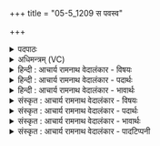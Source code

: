 +++
title = "05-5_1209 स पवस्व"

+++
<details><summary>पदपाठः</summary>

सः। प꣣वस्व। मदिन्तम। गो꣡भिः꣢꣯। अ꣣ञ्जानः꣢। अ꣣क्तु꣡भिः꣢। आ। इ꣡न्द्र꣢꣯स्य। ज꣣ठ꣡र꣢म्। वि꣣श। १२०९।
</details>

<details><summary>अधिमन्त्रम् (VC)</summary>

- पवमानः सोमः
- उचथ्य आङ्गिरसः
- गायत्री
- षड्जः
</details>

<details><summary>हिन्दी : आचार्य रामनाथ वेदालंकार - विषयः</summary>

अगले मन्त्र में फिर परमेश्वर से प्रार्थना है।
</details>

<details><summary>हिन्दी : आचार्य रामनाथ वेदालंकार - पदार्थः</summary>

पदार्थान्वयभाषाः -  हे (मदिन्तम) सबसे बढ़कर आनन्ददाता जगदीश्वर ! आप (अक्तुभिः) प्रकाशक (गोभिः) अध्यात्मप्रकाश की किरणों से (अञ्जानः) प्रकाश देते हुए (आ पवस्व) आओ। (इन्द्रस्य) जीवात्मा के (जठरम्) अन्दर (आ विश) प्रविष्ट हो जाओ ॥५॥
</details>

<details><summary>हिन्दी : आचार्य रामनाथ वेदालंकार - भावार्थः</summary>

भावार्थभाषाः -  परमात्मा को प्राप्त करके जीवात्मा प्रकाशमय हो जाता है ॥५॥ इस खण्ड में स्तोत्रगान के द्वारा परमेश्वर का साक्षात्कार करने तथा परमेश्वर से प्रार्थना का वर्णन होने से इस खण्ड की पूर्व खण्ड के साथ सङ्गति है ॥ नवम अध्याय में चतुर्थ खण्ड समाप्त ॥
</details>

<details><summary>संस्कृत : आचार्य रामनाथ वेदालंकार - विषयः</summary>

अथ पुनरपि परमेश्वरः प्रार्थ्यते।
</details>

<details><summary>संस्कृत : आचार्य रामनाथ वेदालंकार - पदार्थः</summary>

पदार्थान्वयभाषाः -  हे (मदिन्तम) आनन्दयितृतम जगदीश्वर ! त्वम् (अक्तुभिः) व्यञ्जकैः (गोभिः) अध्यात्मप्रकाशरश्मिभिः (अञ्जानः) प्रकाशयन् (आ पवस्व) आगच्छ। (इन्द्रस्य) जीवात्मनः (जठरम्) अभ्यन्तरम् (आ विश) प्रविश ॥५॥
</details>

<details><summary>संस्कृत : आचार्य रामनाथ वेदालंकार - भावार्थः</summary>

भावार्थभाषाः -  परमात्मानं प्राप्य जीवात्मा प्रकाशमयो जायते ॥५॥ अस्मिन् खण्डे स्तोत्रगानद्वारा परमेश्वरसाक्षात्कारस्य परमेश्वरप्रार्थनायाश्च वर्णनादेतत्खण्डस्य पूर्वखण्डेन संगतिरस्ति ॥
</details>

<details><summary>संस्कृत : आचार्य रामनाथ वेदालंकार - पादटिप्पनी</summary>

टिप्पणी:   १. ऋ० ९।५०।५, ‘इन्द॒विन्द्रा॑य पी॒तये॑’ इति तृतीयः पादः।
</details>